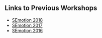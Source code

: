 ## Links to Previous Workshops

* [SEmotion 2018](http://collab.di.uniba.it/semotion/)
* [SEmotion 2017](http://collab.di.uniba.it/semotion17/)
* [SEmotion 2016](http://collab.di.uniba.it/semotion16/)
